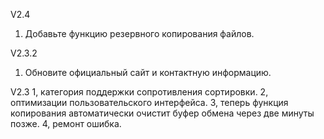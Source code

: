 V2.4  
1. Добавьте функцию резервного копирования файлов.

V2.3.2
1. Обновите официальный сайт и контактную информацию.

V2.3
1, категория поддержки сопротивления сортировки.
2, оптимизации пользовательского интерфейса.
3, теперь функция копирования автоматически очистит буфер обмена через две минуты позже.
4, ремонт ошибка.